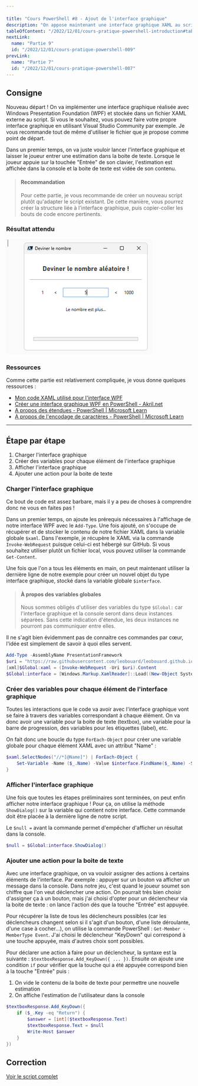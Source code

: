 ```yaml
---

title: "Cours PowerShell #8 - Ajout de l'interface graphique"
description: "On appose maintenant une interface graphique XAML au script PowerShell et on adapte le script existant pour convenir à ce changement"
tableOfContent: "/2022/12/01/cours-pratique-powershell-introduction#table-des-matières"
nextLink:
  name: "Partie 9"
  id: "/2022/12/01/cours-pratique-powershell-009"
prevLink:
  name: "Partie 7"
  id: "/2022/12/01/cours-pratique-powershell-007"
---
```


## Consigne

Nouveau départ ! On va implémenter une interface graphique réalisée avec Windows Presentation Foundation (WPF) et stockée dans un fichier XAML externe au script. Si vous le souhaitez, vous pouvez faire votre propre interface graphique en utilisant Visual Studio Community par exemple. Je vous recommande tout de même d'utiliser le fichier que je propose comme point de départ.

Dans un premier temps, on va juste vouloir lancer l'interface graphique et laisser le joueur entrer une estimation dans la boite de texte. Lorsque le joueur appuie sur la touchée "Entrée" de son clavier, l'estimation est affichée dans la console et la boite de texte est vidée de son contenu.

> #### Recommandation
>
> Pour cette partie, je vous recommande de créer un nouveau script plutôt qu'adapter le script existant. De cette manière, vous pourrez créer la structure liée à l'interface graphique, puis copier-coller les bouts de code encore pertinents.

### Résultat attendu

![Démonstration du résultat attendu pour la partie 8](/assets/images/resultat-cours-powershell-008.webp)

### Ressources

Comme cette partie est relativement compliquée, je vous donne quelques ressources :

- [Mon code XAML utilisé pour l'interface WPF](https://github.com/leobouard/leobouard.github.io/blob/main/assets/files/interface.xaml)
- [Créer une interface graphique WPF en PowerShell - Akril.net](https://akril.net/creer-une-interface-graphique-wpf-en-powershell/)
- [A propos des étendues - PowerShell \| Microsoft Learn](https://learn.microsoft.com/powershell/module/microsoft.powershell.core/about/about_scopes)
- [A propos de l'encodage de caractères - PowerShell \| Microsoft Learn](https://learn.microsoft.com/powershell/module/microsoft.powershell.core/about/about_character_encoding)

---

## Étape par étape

1. Charger l'interface graphique
2. Créer des variables pour chaque élément de l'interface graphique
3. Afficher l'interface graphique
4. Ajouter une action pour la boite de texte

### Charger l'interface graphique

Ce bout de code est assez barbare, mais il y a peu de choses à comprendre donc ne vous en faites pas !

Dans un premier temps, on ajoute les prérequis nécessaires à l'affichage de notre interface WPF avec le `Add-Type`. Une fois ajouté, on s'occupe de récupérer et de stocker le contenu de notre fichier XAML dans la variable globale `$xaml`. Dans l'exemple, je récupère le XAML via la commande `Invoke-WebRequest` puisque celui-ci est hébergé sur GitHub. Si vous souhaitez utiliser plutôt un fichier local, vous pouvez utiliser la commande `Get-Content`.

Une fois que l'on a tous les éléments en main, on peut maintenant utiliser la dernière ligne de notre exemple pour créer un nouvel objet du type interface graphique, stocké dans la variable globale `$interface`.

> #### À propos des variables globales
>
> Nous sommes obligés d'utiliser des variables du type `$Global:` car l'interface graphique et la console seront dans deux instances séparées. Sans cette indication d'étendue, les deux instances ne pourront pas communiquer entre elles.

Il ne s'agit bien évidemment pas de connaitre ces commandes par cœur, l'idée est simplement de savoir à quoi elles servent.

```powershell
Add-Type -AssemblyName PresentationFramework
$uri = "https://raw.githubusercontent.com/leobouard/leobouard.github.io/main/assets/files/interface.xaml"
[xml]$Global:xaml = (Invoke-WebRequest -Uri $uri).Content
$Global:interface = [Windows.Markup.XamlReader]::Load((New-Object System.Xml.XmlNodeReader $xaml))
```

### Créer des variables pour chaque élément de l'interface graphique

Toutes les interactions que le code va avoir avec l'interface graphique vont se faire à travers des variables correspondant à chaque élément. On va donc avoir une variable pour la boite de texte (textbox), une variable pour la barre de progression, des variables pour les étiquettes (label), etc.

On fait donc une boucle du type `ForEach-Object` pour créer une variable globale pour chaque élément XAML avec un attribut "Name" :

```powershell
$xaml.SelectNodes("//*[@Name]") | ForEach-Object { 
    Set-Variable -Name ($_.Name) -Value $interface.FindName($_.Name) -Scope Global
}
```

### Afficher l'interface graphique

Une fois que toutes les étapes préliminaires sont terminées, on peut enfin afficher notre interface graphique ! Pour ça, on utilise la méthode `ShowDialog()` sur la variable qui contient notre interface. Cette commande doit être placée à la dernière ligne de notre script.

Le `$null =` avant la commande permet d'empêcher d'afficher un résultat dans la console.

```powershell
$null = $Global:interface.ShowDialog()
```

### Ajouter une action pour la boite de texte

Avec une interface graphique, on va vouloir assigner des actions à certains éléments de l'interface. Par exemple : appuyer sur un bouton va afficher un message dans la console. Dans notre jeu, c'est quand le joueur soumet son chiffre que l'on veut déclencher une action. On pourrait très bien choisir d'assigner ça à un bouton, mais j'ai choisi d'opter pour un déclencheur via la boite de texte : on lance l'action dès que la touche "Entrée" est appuyée.

Pour récupérer la liste de tous les déclencheurs possibles (car les déclencheurs changent selon si il s'agit d'un bouton, d'une liste déroulante, d'une case à cocher…), on utilise la commande PowerShell : `Get-Member -MemberType Event`. J'ai choisi le déclencheur "KeyDown" qui correspond à une touche appuyée, mais d'autres choix sont possibles.

Pour déclarer une action à faire pour un déclencheur, la syntaxe est la suivante : `$textboxResponse.Add_KeyDown({ ... })`. Ensuite on ajoute une condition `if` pour vérifier que la touche qui a été appuyée correspond bien à la touche "Entrée" puis :

1. On vide le contenu de la boite de texte pour permettre une nouvelle estimation
2. On affiche l'estimation de l'utilisateur dans la console

```powershell
$textboxResponse.Add_KeyDown({
    if ($_.Key -eq "Return") {
        $answer = [int]($textboxResponse.Text)
        $textboxResponse.Text = $null
        Write-Host $answer
    }
})
```

## Correction

<a class="solution" href="https://github.com/leobouard/leobouard.github.io/blob/main/assets/scripts/cours-pratique-powershell-008.ps1" target="_blank">Voir le script complet</a>